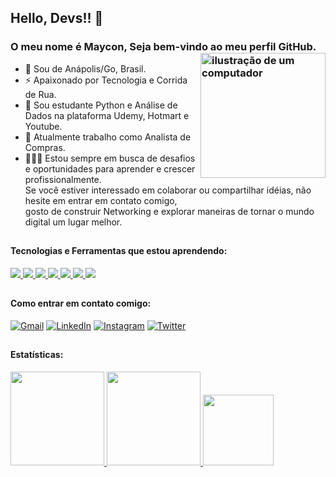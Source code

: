 

## Hello, Devs!! 👋
### O meu nome é Maycon, Seja bem-vindo ao meu perfil GitHub. <img src="https://raw.githubusercontent.com/MicaelliMedeiros/micaellimedeiros/master/image/computer-illustration.png" alt="ilustração de um computador" min-width="200px" max-width="200px" width="200px" align="right">

- 🔰 Sou de Anápolis/Go, Brasil.
- ⚡ Apaixonado por Tecnologia e Corrida de Rua.
- 🧠 Sou estudante Python e Análise de Dados na plataforma Udemy, Hotmart e Youtube.
- 🏦 Atualmente trabalho como Analista de Compras.
- 👨🏾‍💻 Estou sempre em busca de desafios e oportunidades para aprender e crescer profissionalmente. <br>
     Se você estiver interessado em colaborar ou compartilhar idéias, não hesite em entrar em contato comigo, <br>
     gosto de construir Networking e explorar maneiras de tornar o mundo digital um lugar melhor.

##

#### Tecnologias e Ferramentas que estou aprendendo:
<div>
<a href="https://developer.mozilla.org/pt-BR/docs/Web/Python">
  <img src="https://skillicons.dev/icons?i=python"/>
</a> 
<a href="https://developer.mozilla.org/pt-BR/docs/Web/JavaScript">
  <img src="https://skillicons.dev/icons?i=js"/>
</a>
</a>
<a href="https://git-scm.com" >
  <img src="https://skillicons.dev/icons?i=git"/>
</a>
<a href="https://github.com/pt" >
  <img src="https://skillicons.dev/icons?i=github"/>
</a>
<a href="https://code.visualstudio.com" >
  <img src="https://skillicons.dev/icons?i=vscode"/>
</a>
<a href="https://vercel.com" >
  <img src="https://skillicons.dev/icons?i=vercel"/>
</a>
<a href="https://powershell.com" >
  <img src="https://skillicons.dev/icons?i=powershell"/>
</a>
</div>

##

#### Como entrar em contato comigo:

<div>
  
[![Gmail](https://img.shields.io/badge/Gmail-D14836?style=for-the-badge&logo=gmail&logoColor=white)](mailto:mgr8272@gmail.com)
[![LinkedIn](https://img.shields.io/badge/LinkedIn-0077B5?style=for-the-badge&logo=linkedin&logoColor=white)](https://www.linkedin.com/in/maycon-rocha-7b8759164/)
[![Instagram](https://img.shields.io/badge/Instagram-E4405F?style=for-the-badge&logo=instagram&logoColor=white)](https://www.instagram.com/maycongr)
[![Twitter](https://img.shields.io/badge/Twitter-E4405F?style=for-the-badge&logo=twitter&logoColor=white)](https://www.twitter.com/MayconRocha1)
</div>

##

#### Estatísticas:
<div>
<a href="https://github.com/MayconRocha21">
<img loading="lazy" height="150em" src="https://github-readme-stats.vercel.app/api/top-langs/?username=MayconRocha21&layout=compact&langs_count=7&theme=radical"/>
<img loading="lazy" height="150em" src="https://github-readme-stats.vercel.app/api/?username=MayconRocha21&show_icons=true&include_all_commits=true&theme=radical"/>
<img loading="lazy" height="113em" src="http://github-readme-streak-stats.herokuapp.com/?user=MayconRocha21&amp;theme=radical">
</a>
</div>



